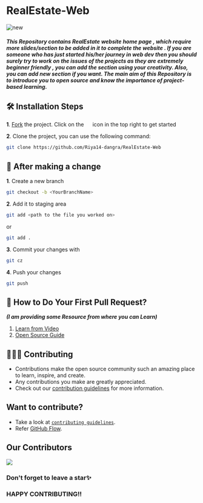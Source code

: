 # RealEstate-Web
![new](https://user-images.githubusercontent.com/84774840/211019242-7be350b1-9c2c-41cc-9013-35f4083694c2.png)



##### This Repository contains RealEstate website home page , which require more slides/section to be added in it to complete the website . If you are someone who has just started his/her journey in web dev then you should surely try to work on the issues of the projects as they are extremely beginner friendly , you can add the section using your creativity. Also, you can add new section if you want. The main aim of this Repository is to introduce you to open source and know the importance of project-based learning.


## 🛠️ Installation Steps

**1**. [Fork](https://github.com/Riya14-dangra/RealEstate-Web) the project. Click on the <a href="https://github.com/Riya14-dangra/RealEstate-Web/fork"><img src="https://i.imgur.com/G4z1kEe.png" height="15" width="15"></a> icon in the top right to get started


**2**. Clone the project, you can use the following command:

```bash
git clone https://github.com/Riya14-dangra/RealEstate-Web
```

## 🥂 After making a change
**1**. Create a new branch

```bash
git checkout -b <YourBranchName>
```

**2**. Add it to staging area

```bash
git add <path to the file you worked on>
```
or
```bash
git add .
```

**3**. Commit your changes with

```bash
git cz
```

 **4**. Push your changes

```bash
git push
```

## 🫴 How to Do Your First Pull Request?  
   ***(I am providing some Resource from where you can Learn)***
   
1. [Learn from Video](https://www.youtube.com/watch?v=nkuYH40cjo4)
2. [Open Source Guide](https://opensource.guide/how-to-contribute/)

## 👩🏽‍💻 Contributing

- Contributions make the open source community such an amazing place to learn, inspire, and create.
- Any contributions you make are greatly appreciated.
- Check out our [contribution guidelines](/contributing.md) for more information.


## Want to contribute?
- Take a look at [`contributing guidelines`](contributing.md).
- Refer [GitHub Flow](https://guides.github.com/introduction/flow). 

## Our Contributors

<a href="https://github.com/Riya14-dangra/RealEstate-Web/graphs/contributors">
  <img src="https://contrib.rocks/image?repo=Riya14-dangra/RealEstate-Web" />
</a>

### Don't forget to leave a star✨
### HAPPY CONTRIBUTING!!
